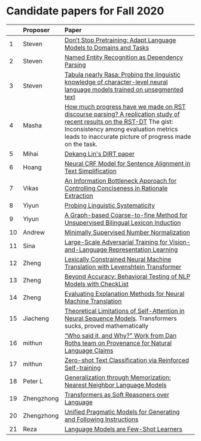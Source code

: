# Candidate papers for Fall 2020

|    | Proposer    | Paper |
|:---|:------------|:------|
| 1  | Steven      |[Don’t Stop Pretraining: Adapt Language Models to Domains and Tasks](https://www.aclweb.org/anthology/2020.acl-main.740) |
| 2  | Steven      |[Named Entity Recognition as Dependency Parsing](https://www.aclweb.org/anthology/2020.acl-main.577)|
| 3  | Steven      |[Tabula nearly Rasa: Probing the linguistic knowledge of character-level neural language models trained on unsegmented text](https://www.mitpressjournals.org/doi/pdf/10.1162/tacl_a_00283)|
| 4  | Masha       |[How much progress have we made on RST discourse parsing? A replication study of recent results on the RST-DT](https://www.aclweb.org/anthology/D17-1136.pdf) The gist: Inconsistency among evaluation metrics leads to inaccurate picture of progress made on the task. |
| 5 | Mihai | [Dekang Lin's DIRT paper](https://dl.acm.org/doi/abs/10.1145/502512.502559?casa_token=0kvKZFkGrJQAAAAA:O62mO2TMuhubif_GpGDlUHt6qzRJtOc-PL5AJW_ggSwo5B_HK-qHl5-N5mo4ow_suuXLxmILr5FB) |
| 6 | Hoang | [Neural CRF Model for Sentence Alignment in Text Simplification](https://www.aclweb.org/anthology/2020.acl-main.709/)
| 7 | Vikas | [An Information Bottleneck Approach for Controlling Conciseness in Rationale Extraction](https://arxiv.org/abs/2005.00652)
| 8 | Yiyun | [Probing Linguistic Systematicity](https://www.aclweb.org/anthology/2020.acl-main.177/)
| 9 | Yiyun | [A Graph-based Coarse-to-fine Method for Unsupervised Bilingual Lexicon Induction](https://www.aclweb.org/anthology/2020.acl-main.318/)
| 10 | Andrew | [Minimally Supervised Number Normalization](https://www.aclweb.org/anthology/Q16-1036.pdf)
| 11| Sina | [Large-Scale Adversarial Training for Vision-and-Language Representation Learning](https://arxiv.org/pdf/2006.06195.pdf)
| 12| Zheng | [Lexically Constrained Neural Machine Translation with Levenshtein Transformer](https://www.aclweb.org/anthology/2020.acl-main.325.pdf)
| 13| Zheng | [Beyond Accuracy: Behavioral Testing of NLP Models with CheckList](https://www.aclweb.org/anthology/2020.acl-main.442.pdf)
| 14| Zheng | [Evaluating Explanation Methods for Neural Machine Translation](https://www.aclweb.org/anthology/2020.acl-main.35.pdf)
| 15 | Jiacheng    |[Theoretical Limitations of Self-Attention in Neural Sequence Models](https://www.aclweb.org/anthology/2020.tacl-1.11.pdf). Transformers sucks, proved mathematically
| 16| mithun | [“Who said it, and Why?" Work from Dan Roths team on Provenance for Natural Language Claims](https://www.aclweb.org/anthology/2020.acl-main.406.pdf)
| 17 | mithun    |[Zero-shot Text Classification via Reinforced Self-training](https://www.aclweb.org/anthology/2020.acl-main.272.pdf)
| 18 | Peter L | [Generalization through Memorization: Nearest Neighbor Language Models](https://openreview.net/forum?id=HklBjCEKvH)
| 19 | Zhengzhong |[Transformers as Soft Reasoners over Language](https://arxiv.org/pdf/2002.05867.pdf) |
| 20 | Zhengzhong |[Unified Pragmatic Models for Generating and Following Instructions](https://arxiv.org/pdf/1711.04987.pdf) |
| 21 | Reza | [Language Models are Few-Shot Learners](https://arxiv.org/pdf/2005.14165.pdf)


